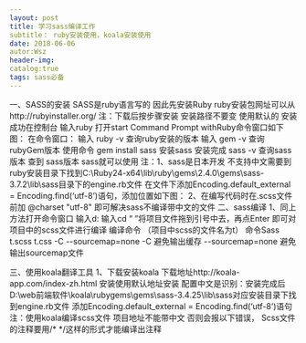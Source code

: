 ```yaml
---
layout: post
title: 学习sass编译工作
subtitle： ruby安装使用，koala安装使用
date: 2018-06-06
autor:Wsz
header-img:
catalog:true
tags: sass必备
---
```

一、SASS的安装
  SASS是ruby语言写的 因此先安装Ruby
  ruby安装包网址可以从http://rubyinstaller.org/
 注：下载后按步骤安装  安装路径不要变  使用默认的
  安装成功在控制台 输入ruby  打开start Command Prompt withRuby命令窗口如下图：
在命令窗口：
   输入 ruby -v 查询ruby安装的版本
   输入 gem -v 查询 rubyGem版本
   使用命令 gem install sass 安装sass
   安装完成 sass -v 查询sass版本
   查到  sass版本  sass就可以使用
   注：1、sass是日本开发  不支持中文需要到ruby安装目录下找到C:\Ruby24-x64\lib\ruby\gems\2.4.0\gems\sass-3.7.2\lib\sass目录下的engine.rb文件
  在文件下添加Encoding.default_external = Encoding.find(‘utf-8’)语句，添加位置如下图：
 2、在编写代码时在.scss文件前加 @charset "utf-8" 即可解决sass不编译带中文的文件
二、sass编译
  1、同上方法打开命令窗口
  输入d:
  输入cd “ ”将项目文件拖到引号中去，再点Enter 即可对项目中的scss文件进行编译
  编译命令   （项目中scss的文件名为t）
       命令Sass t.scss t.css -C --sourcemap=none
          -C  避免输出缓存
          --sourcemap=none  避免输出sourcemap文件




三、使用koala翻译工具
1、下载安装koala
下载地址http://koala-app.com/index-zh.html  安装使用默认地址安装
配置中文是识别：安装完成后D:\web前端软件\koala\rubygems\gems\sass-3.4.25\lib\sass对应安装目录下找到engine.rb文件 添加Encoding.default_external = Encoding.find(‘utf-8’)语句
注：使用koala编译scss文件 项目地址不能带中文  否则会报以下错误，
    Scss文件的注释要用/* */这样的形式才能编译出注释
